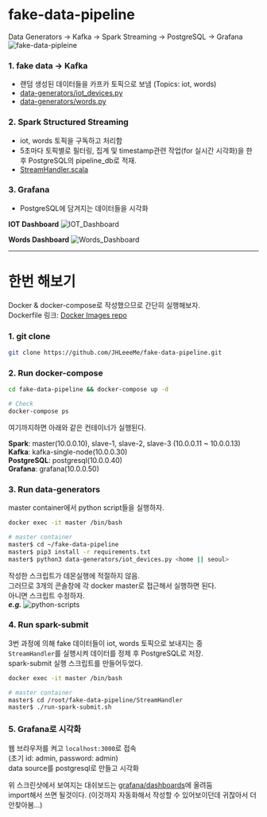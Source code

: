 # fake-data-pipeline
Data Generators -> Kafka -> Spark Streaming -> PostgreSQL -> Grafana
![fake-data-pipleine](https://user-images.githubusercontent.com/31606119/100832952-3c8fac00-34ac-11eb-9061-6ff85e5d8807.png)

### 1. fake data -> Kafka
- 랜덤 생성된 데이터들을 카프카 토픽으로 보냄 (Topics: iot, words)
- [data-generators/iot_devices.py](https://github.com/JHLeeeMe/fake-data-pipeline/blob/master/data-generators/iot_devices.py)
- [data-generators/words.py](https://github.com/JHLeeeMe/fake-data-pipeline/blob/master/data-generators/words.py)

### 2. Spark Structured Streaming
- iot, words 토픽을 구독하고 처리함
- 5초마다 토픽별로 필터링, 집계 및 timestamp관련 작업(for 실시간 시각화)을 한 후 PostgreSQL의 pipeline_db로 적재.
- [StreamHandler.scala](https://github.com/JHLeeeMe/fake-data-pipeline/blob/master/StreamHandler/src/main/scala/StreamHandler.scala)

### 3. Grafana
- PostgreSQL에 담겨지는 데이터들을 시각화

**IOT Dashboard**
![IOT_Dashboard](https://user-images.githubusercontent.com/31606119/98818999-ab5e8400-246f-11eb-8b6c-cc4a220758bd.png)

**Words Dashboard**
![Words_Dashboard](https://user-images.githubusercontent.com/31606119/98819004-ac8fb100-246f-11eb-9f1e-99548f1cd30f.png)

---

# 한번 해보기
Docker & docker-compose로 작성했으므로 간단히 실행해보자.  
Dockerfile 링크: [Docker Images repo](https://github.com/JHLeeeMe/docker-images)
### 1. git clone
```bash
git clone https://github.com/JHLeeeMe/fake-data-pipeline.git
```
### 2. Run docker-compose
```bash
cd fake-data-pipeline && docker-compose up -d

# Check
docker-compose ps
```

여기까지하면 아래와 같은 컨테이너가 실행된다.  

**Spark**: master(10.0.0.10), slave-1, slave-2, slave-3 (10.0.0.11 ~ 10.0.0.13)  
**Kafka**: kafka-single-node(10.0.0.30)  
**PostgreSQL**: postgresql(10.0.0.40)  
**Grafana**: grafana(10.0.0.50)

### 3. Run data-generators
master container에서 python script들을 실행하자.
```bash
docker exec -it master /bin/bash

# master container
master$ cd ~/fake-data-pipeline
master$ pip3 install -r requirements.txt
master$ python3 data-generators/iot_devices.py <home || seoul>
```
작성한 스크립트가 데몬실행에 적절하지 않음.  
그러므로 3개의 콘솔창에 각 docker master로 접근해서 실행하면 된다.  
아니면 스크립트 수정하자.  
***e.g.***
![python-scripts](https://user-images.githubusercontent.com/31606119/100824954-68099b00-349a-11eb-8e39-e73a72c15c18.png)

### 4. Run spark-submit
3번 과정에 의해 fake 데이터들이 iot, words 토픽으로 보내지는 중  
```StreamHandler```를 실행시켜 데이터를 정제 후 PostgreSQL로 저장.  
spark-submit 실행 스크립트를 만들어두었다.
```bash
docker exec -it master /bin/bash

# master container
master$ cd /root/fake-data-pipeline/StreamHandler
master$ ./run-spark-submit.sh
```

### 5. Grafana로 시각화
웹 브라우저를 켜고 ```localhost:3000```로 접속  
(초기 id: admin, password: admin)  
data source를 postgresql로 만들고 시각화  

위 스크린샷에서 보여지는 대쉬보드는 [grafana/dashboards](https://github.com/JHLeeeMe/fake-data-pipeline/tree/master/grafana/dashboards/)에 올려둠  
import해서 쓰면 될것이다. (이것까지 자동화해서 작성할 수 있어보이던데 귀찮아서 더 안찾아봄...)

